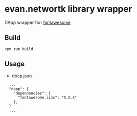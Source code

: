 # evan.networtk library wrapper

DApp wrapper for: [fontawesome](https://fontawesome.com)

## Build
```
npm run build
```


## Usage
- dbcp.json
```
  ...
  "dapp": {
    "dependencies": {
      "fontawesome.libs": "X.X.X"
    },
  }
  ...
```
